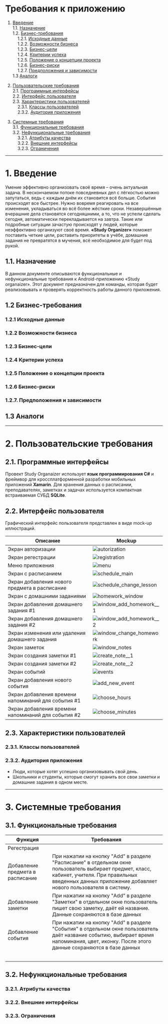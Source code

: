 # Требования к приложению

1. [Введение](#introduction)   
1.1. [Назначение](#appointment)  
1.2. [Бизнес-требования](#business_requirement)  
&nbsp;&nbsp;&nbsp;&nbsp;1.2.1. [Исходные данные](#initial_data)  
&nbsp;&nbsp;&nbsp;&nbsp;1.2.2. [Возможности бизнеса](#business_opportunities)   
&nbsp;&nbsp;&nbsp;&nbsp;1.2.3. [Бизнес-цели](#business_goals)   
&nbsp;&nbsp;&nbsp;&nbsp;1.2.4. [Критерии успеха](#success_criteria)   
&nbsp;&nbsp;&nbsp;&nbsp;1.2.5. [Положение о концепции проекта](#project_concept_statement)   
&nbsp;&nbsp;&nbsp;&nbsp;1.2.6. [Бизнес-риски](#business_risks)  
&nbsp;&nbsp;&nbsp;&nbsp;1.2.7. [Предположения и зависимости](#assumptions_and_dependencies)   
1.3 [Аналоги](#analogues)

1. [Пользовательские требования](#users_requirements)   
2.1. [Программные интерфейсы](#software_interfaces)  
2.2. [Интерфейс пользователя](#user_interface)  
2.3. [Характеристики пользователей](#user_characteristics)  
&nbsp;&nbsp;&nbsp;&nbsp;2.3.1. [Классы пользователей](#user_classes)  
&nbsp;&nbsp;&nbsp;&nbsp;2.3.2. [Аудитория приложения](#application_audience)   

1. [Системные требования](#system_requirements)   
3.1. [Функциональные требования](#functional_requirements)    
3.2. [Нефункциональные требования](#non-functional_requirements)   
&nbsp;&nbsp;&nbsp;&nbsp;3.2.1. [Атрибуты качества](#quality_attributes)  
&nbsp;&nbsp;&nbsp;&nbsp;3.2.2. [Внешние интерфейсы](#external_interfaces)  
&nbsp;&nbsp;&nbsp;&nbsp;3.2.3. [Ограничения](#limitations)  
---


<a name="introduction"/> 

# 1. Введение 

Умение эффективно организовать своё время – очень актуальная задача. В нескончаемом потоке повседневных дел с лёгкостью можно запутаться, ведь с каждым днём их становится всё больше. События происходят все быстрее. Нужно вовремя реагировать на все изменения, укладываться во всё более жёсткие сроки. Незавершённые вчерашние дела становятся сегодняшними, а то, что не успели сделать сегодня, автоматически перекладывается на завтра. Такие или подробные ситуации зачастую происходят у людей, которые неэффективно организуют своё время.
**«Study Organizer»** поможет поставить четкие цели, раставить приоритеты в учёбе, домашние задания не превратятся в мучения, всё необходимое для будет под рукой. 

<a name="appointment"/> 

## 1.1. Назначение 
В данном документе описываются функциональные и нефункциональные требования к Android-приложению «Study organaizer». Этот документ предназначен для команды, которая будет реализовывать и проверять корректность работы данного приложения.

<a name="business_requirement"/>

## 1.2 Бизнес-требования   

<a name="initial_data"/> 

### 1.2.1 Исходные данные  

<a name="business_opportunities"/> 

### 1.2.2 Возможности бизнеса  

<a name="business_goals"/>

### 1.2.3 Бизнес-цели  

<a name="success_criteria"/>

### 1.2.4 Критерии успеха 

<a name="project_concept_statement"/>

### 1.2.5 Положение о концепции проекта

<a name="business_risks"/> 

### 1.2.6 Бизнес-риски 

<a name="analogues"/>

<a name="assumptions_and_dependencies"/> 

### 1.2.7. Предположения и зависимости

## 1.3 Аналоги 

---



<a name="users_requirements"/>

# 2. Пользовательские требования

<a name="software_interfaces"/> 

## 2.1. Программные интерфейсы 
Провект Study Organaizer использует **язык программирования C#** и фреймвор для кроссплатформенной разработки мобильных приложений **Xamarin**. Для хранения данных о расписании, преподавателях, заметках и задачах используется компактная встраиваемая СУБД **SQLite**.

<a name="user_interface"/> 

## 2.2. Интерфейс пользователя
Графический интерфейс пользователя представлен в виде mock-up иллюстраций.

|Описание| Mockup  |
|---|---|
|Экран авторизации|![autorization](../mockups/autorization.png)|
|Экран регестрации|![registration](../mockups/registration.png)|
|Меню приложения|![menu](../mockups/menu.png)|
|Экран с расписанием|![schedule_main](../mockups/schedule_main.png)|
|Экран добавления нового предмета в расписание|![schedule_change_lesson](../mockups/schedule_change_lesson.png)|
|Экран с домашними заданиями|![homework_window](../mockups/homework_window.png)|
|Экран добавления домашнего задания #1|![window_add_homework__1](../mockups/window_add_homework__1.png)|
|Экран добавления домашнего задания #2|![window_add_homework__2](../mockups/window_add_homework__2.png)|
|Экран изменения или удаления домашнего задания|![window_change_homework](../mockups/window_change_homework.png)|
|Экран заметок|![window_notes](../mockups/window_notes.png)|
|Экран создания заметки #1| ![create_note__1](../mockups/create_note__1.png)|
|Экран создания заметки #2|![create_note__2](../mockups/create_note__2.png)|
|Экран событий|![events](../mockups/events.png)|
|Экран добавления нового события|![add_new_event](../mockups/add_new_event.png)|
|Экран добавления времени напоминаний для события #1|![choose_hours](../mockups/choose_hours.png)|
|Экран добавления времени напоминаний для события #2|![choose_minutes](../mockups/choose_minutes.png)|

 

<a name="user_characteristics"/> 

## 2.3. Характеристики пользователей 

<a name="user_classes"/> 

### 2.3.1. Классы пользователей

<a name="application_audience"/> 

### 2.3.2. Аудитория приложения 
+ Люди, которые хотят успешно организовывать свой день.
+ Школьники и студенты, которые смогут хранить все свои заметки и домашние задания в одном месте.

---



<a name="system_requirements"/>

# 3. Системные требования

<a name="functional_requirements"/>

## 3.1. Функциональные требования


|Функция|Требования|
|---|---|
|Регестрация||
|Добавление предмета в расписание|При нажатии на кнопку "Add" в разделе "Расписание" в отдельном окне пользователь выбирает предмет, класс, кабинет, учителя. При правильных введенных данных приложение добавляет нового пользователя в систему.|
|Добавление заметки|При нажатии на кнопку "Add" в разделе "Заметки" в отдельном окне пользователь пишет свою заметку, даёт ей название. Данные сохраняются в базе данных|
|Добавление события|При нажатии на кнопку "Add" в разделе "События" в отдельном окне пользователь даёт название событию, выбирает время напоминания, цвет, иконку. После этого данные сохраняются в базе данных|
|||
|||
|||
|||
|||

<a name="non-functional_requirements"/>

## 3.2. Нефункциональные требования

<a name="quality_attributes"/> 

### 3.2.1. Атрибуты качества 

<a name="external_interfaces"/>

### 3.2.2. Внешние интерфейсы  

<a name="limitations"/>

### 3.2.3. Ограничения 